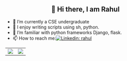 <h2 align="center"> 👋 Hi there, I am Rahul</h2>

<!--
**Rio-Nyx/Rio-Nyx** is a ✨ _special_ ✨ repository because its `README.md` (this file) appears on your GitHub profile.

Here are some ideas to get you started:
-->
- 🔭 I’m currently a CSE undergraduate
- 👯 I enjoy writing scripts using sh, python.
- 🤔 I’m familiar with python frameworks Django, flask.
- 📫 How to reach me:[![Linkedin: rahul](https://img.shields.io/badge/-rahul-blue?style=flat-square&logo=Linkedin&logoColor=white&link=https://www.linkedin.com/in/rahul-h-7baa161a6/)](https://www.linkedin.com/in/rahul-h-7baa161a6/)
<!--
-  <a href="https://www.linkedin.com/in/rahul-h-7baa161a6/"><img src = "https://img.shields.io/badge/LinkedIn-0077B5?style=for-the-badge&logoWidth=10&logo=linkedin&logoColor=white" ></a>
-->
<!-- - ⚡ Fun fact: There are around 700 separate programming languages and new ones are constantly being created -->


|||
| ------------- | ------------- |
|<img align="center" src="https://github-readme-stats.vercel.app/api?username=rio-nyx&show_icons=true&include_all_commits=true&theme=radical&cache_seconds=86400">  |  <img align="center" src="https://github-readme-stats.vercel.app/api/top-langs/?username=rio-nyx&layout=compact&theme=radical&cache_seconds=86400"> |

<!--

<h3>
I'm Familiar with:
</h3>

![python](https://img.shields.io/badge/Python-3776AB?style=for-the-badge&logo=python&logoColor=white)
![status.png](https://github.com/Rio-Nyx/Rio-Nyx/blob/main/status.png)

[![Rio-Nyx StackOverflow](https://stackoverflow-badge.vercel.app/?userID=12629996)](https://stackoverflow.com/users/12629996/rio-nyx)
-->

<!--
profile 
![](https://komarev.com/ghpvc/?username=Rio-Nyx)
stack overflow
[![Rio Nyx StackOverflow](https://github-readme-stackoverflow.vercel.app/?userID=12629996)](https://stackoverflow.com/users/12629996/rio-nyx)
-->
<!--
<p align="center"> 
  Visitors count<br>
  <img src="https://profile-counter.glitch.me/Rio-Nyx/count.svg" />
</p>
-->
